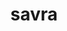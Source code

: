 ---
title: savra
github: https://github.com/savra
mode: dark
transition: 3s
archetype:
  - Little Bit of Everything
---